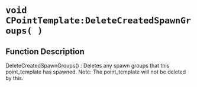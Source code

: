 # `void CPointTemplate:DeleteCreatedSpawnGroups( )`
## Function Description
DeleteCreatedSpawnGroups() : Deletes any spawn groups that this point_template has spawned. Note: The point_template will not be deleted by this.
